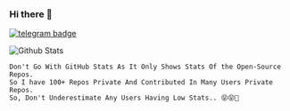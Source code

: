 ### Hi there 👋
[![telegram badge](https://img.shields.io/badge/MW-Updatez-30302f?style=flat&logo=telegram)](https://t.me/MWUpdatez)

<!-- ![Hits](https://hits.seeyoufarm.com/api/count/incr/badge.svg?url=https://telegram.me/Physic_Hybrid)

- 🛩 Instrested in Coding 😁
- 📚 Still Studiying..😄
- ⚡ fact: I am Noob😌
- 🔭 I’m currently studying ...
- 🌱 I’m currently wasting time ...
- 👯 I’m looking to collaborate nothing ...
- 💬 Don't ask me nothing...

- 📫 How to reach me: Telegram - [@Aadhi011 🇵🇹/🇦🇪](https://telegram.me/Aadhi011)-->

![Github Stats](https://github-readme-stats.vercel.app/api?username=Aadhi000&show_icons=true&include_all_commits=true&cache_seconds=86400&theme=radica)
<br>
    
```
Don't Go With GitHub Stats As It Only Shows Stats Of the Open-Source Repos. 
So I have 100+ Repos Private And Contributed In Many Users Private Repos.
So, Don't Underestimate Any Users Having Low Stats.. 😝😝🤪
```

